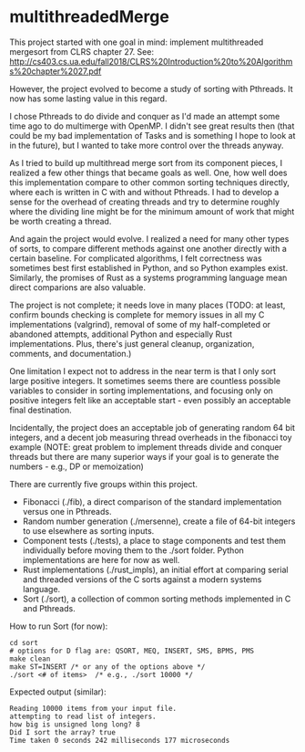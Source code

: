 # multithreadedMerge

This project started with one goal in mind: implement multithreaded mergesort from CLRS chapter 27. See: http://cs403.cs.ua.edu/fall2018/CLRS%20Introduction%20to%20Algorithms%20chapter%2027.pdf

However, the project evolved to become a study of sorting with Pthreads. It now has some lasting value in this regard. 

I chose Pthreads to do divide and conquer as I'd made an attempt some time ago to do multimerge with OpenMP. I didn't see great results then (that could be my bad implementation of Tasks and is something I hope to look at in the future), but I wanted to take more control over the threads anyway. 

As I tried to build up multithread merge sort from its component pieces, I realized a few other things that became goals as well. One, how well does this implementation compare to other common sorting techniques directly, where each is written in C with and without Pthreads. I had to develop a sense for the overhead of creating threads and try to determine roughly where the dividing line might be for the minimum amount of work that might be worth creating a thread. 

And again the project would evolve. I realized a need for many other types of sorts, to compare different methods against one another directly with a certain baseline. For complicated algorithms, I felt correctness was sometimes best first established in Python, and so Python examples exist. Similarly, the promises of Rust as a systems programming language mean direct comparions are also valuable. 

The project is not complete; it needs love in many places (TODO: at least, confirm bounds checking is complete for memory issues in all my C implementations (valgrind), removal of some of my half-completed or abandoned attempts, additional Python and especially Rust implementations. Plus, there's just general cleanup, organization, comments, and documentation.)

One limitation I expect not to address in the near term is that I only sort large positive integers. It sometimes seems there are countless possible variables to consider in sorting implementations, and focusing only on positive integers felt like an acceptable start - even possibly an acceptable final destination. 

Incidentally, the project does an acceptable job of generating random 64 bit integers, and a decent job measuring thread overheads in the fibonacci toy example (NOTE: great problem to implement threads divide and conquer threads but there are many superior ways if your goal is to generate the numbers - e.g., DP or memoization)

There are currently five groups within this project. 
* Fibonacci (./fib), a direct comparison of the standard implementation versus one in Pthreads. 
* Random number generation (./mersenne), create a file of 64-bit integers to use elsewhere as sorting inputs. 
* Component tests (./tests), a place to stage components and test them individually before moving them to the ./sort folder. Python implementations are here for now as well. 
* Rust implementations (./rust_impls), an initial effort at comparing serial and threaded versions of the C sorts against a modern systems language.  
* Sort (./sort), a collection of common sorting methods implemented in C and Pthreads. 

How to run Sort (for now):

```
cd sort
# options for D flag are: QSORT, MEQ, INSERT, SMS, BPMS, PMS
make clean
make ST=INSERT /* or any of the options above */
./sort <# of items>  /* e.g., ./sort 10000 */
```
Expected output (similar):
```
Reading 10000 items from your input file.
attempting to read list of integers.
how big is unsigned long long? 8
Did I sort the array? true
Time taken 0 seconds 242 milliseconds 177 microseconds 


```
